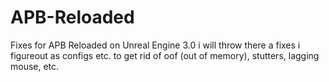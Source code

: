 # APB-Reloaded
Fixes for APB Reloaded on Unreal Engine 3.0
i will throw there a fixes i figureout as configs etc. to get rid of oof (out of memory), stutters, lagging mouse, etc. 
